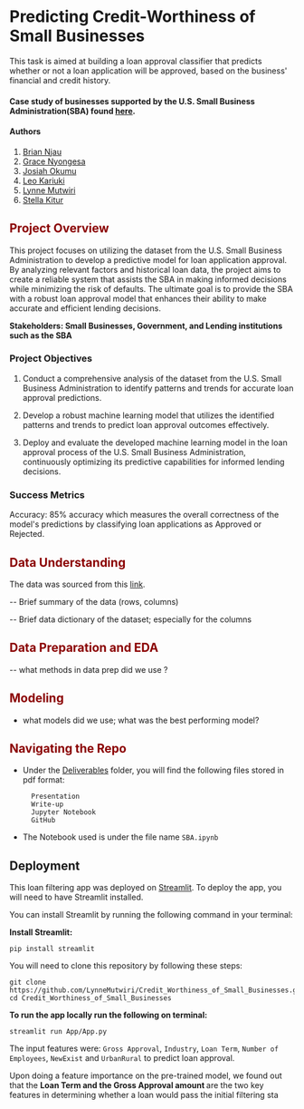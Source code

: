 # Predicting Credit-Worthiness of Small Businesses

This task is aimed at building a loan approval classifier that predicts whether or not a loan application will be approved, based on the business' financial and credit history.
#### Case study of businesses supported by the U.S. Small Business Administration(SBA) found [here](https://github.com/LynneMutwiri/Credit_Worthiness_of_Small_Businesses).

#### Authors
1. [Brian Njau](https://github.com/Brian-Njau)
2. [Grace Nyongesa](https://github.com/Grace-01-cell)
3. [Josiah Okumu](https://github.com/josiah-okumu)
4. [Leo Kariuki](https://github.com/leokariuki)
5. [Lynne Mutwiri](https://github.com/LynneMutwiri)
6. [Stella Kitur](https://github.com/stellacherotich)

## <span style="color:darkred"> Project Overview </span>
This project focuses on utilizing the dataset from the U.S. Small Business Administration to develop a predictive model for loan application approval. By analyzing relevant factors and historical loan data, the project aims to create a reliable system that assists the SBA in making informed decisions while minimizing the risk of defaults.
The ultimate goal is to provide the SBA with a robust loan approval model that enhances their ability to make accurate and efficient lending decisions.

<b> Stakeholders: Small Businesses, Government, and Lending institutions such as the SBA </b>
### Project Objectives
1. Conduct a comprehensive analysis of the dataset from the U.S. Small Business Administration to identify patterns and trends for accurate loan approval predictions.

2. Develop a robust machine learning model that utilizes the identified patterns and trends to predict loan approval outcomes effectively.

3. Deploy and evaluate the developed machine learning model in the loan approval process of the U.S. Small Business Administration, continuously optimizing its predictive capabilities for informed lending decisions.

### <b> Success Metrics </b>
Accuracy: 85% accuracy which measures the overall correctness of the model's predictions by classifying loan applications as Approved or Rejected. 

## <span style="color:darkred"> Data Understanding </span>

The data was sourced from this [link]().

-- Brief summary of the data (rows, columns)

-- Brief data dictionary of the dataset; especially for the columns 


## <span style="color:darkred"> Data Preparation and EDA </span>
-- what methods in data prep did we use ?

## <span style="color:darkred"> Modeling </span>

- what models did we use; what was the best performing model?


## <span style="color:darkred"> Navigating the Repo </span>

- Under the [Deliverables](https://github.com/LynneMutwiri/Credit_Worthiness_of_Small_Businesses/tree/main/Deliverables) folder, you will find the following files stored in pdf format:

        Presentation
        Write-up
        Jupyter Notebook
        GitHub 

- The Notebook used is under the file name `SBA.ipynb`


##  Deployment 

This loan filtering app was deployed on [Streamlit](https://streamlit.io/). 
To deploy the app, you will need to have Streamlit installed.

You can install Streamlit by running the following command in your terminal:

<b> Install Streamlit:</b>

    pip install streamlit

You will need to clone this repository by following these steps:

    git clone https://github.com/LynneMutwiri/Credit_Worthiness_of_Small_Businesses.git
    cd Credit_Worthiness_of_Small_Businesses
    
<b> To run the app locally run the following on terminal:</b>

    streamlit run App/App.py

The input features were: `Gross Approval`, `Industry`, `Loan Term`,  `Number of Employees`, `NewExist` and `UrbanRural`  to predict  loan approval. 

Upon doing a feature importance on the pre-trained model, we found out that the <b> Loan Term and the Gross Approval amount </b> are the two key features in determining whether a loan would pass the initial filtering sta
